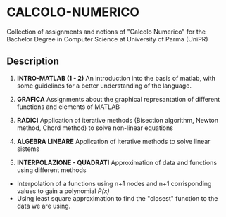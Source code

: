 # CALCOLO-NUMERICO
Collection of assignments and notions of "Calcolo Numerico" for the Bachelor Degree in Computer Science at University of Parma (UniPR)

## **Description**
1. **INTRO-MATLAB (1 - 2)**
An introduction into the basis of matlab, with some guidelines for a better understanding of the language.

2. **GRAFICA**
Assignments about the graphical represantation of different functions and elements of MATLAB

3. **RADICI**
Application of iterative methods (Bisection algorithm, Newton method, Chord method)
to solve non-linear equations

4. **ALGEBRA LINEARE**
Application of iterative methods to solve linear sistems

5. **INTERPOLAZIONE - QUADRATI**
Approximation of data and functions using different methods
 - Interpolation of a functions using n+1 nodes and n+1 corrisponding 
    values to gain a polynomial *P(x)*
 - Using least square approximation to find the "closest" function to the data
   we are using.


